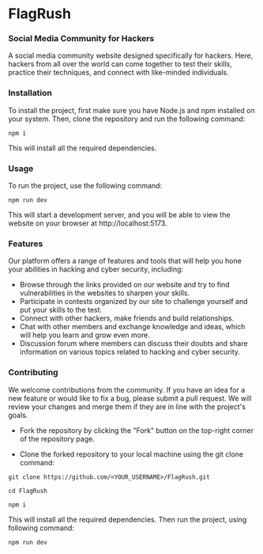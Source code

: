 # FlagRush
### Social Media Community for Hackers

A social media community website designed specifically for hackers. Here, hackers from all over the world can come together to test their skills, practice their techniques, and connect with like-minded individuals.

### Installation

To install the project, first make sure you have Node.js and npm installed on your system. Then, clone the repository and run the following command:

```
npm i 
```

This will install all the required dependencies.

### Usage

To run the project, use the following command:

```
npm run dev
```

This will start a development server, and you will be able to view the website on your browser at http://localhost:5173.

### Features

Our platform offers a range of features and tools that will help you hone your abilities in hacking and cyber security, including:

* Browse through the links provided on our website and try to find vulnerabilities in the websites to sharpen your skills.
* Participate in contests organized by our site to challenge yourself and put your skills to the test.
* Connect with other hackers, make friends and build relationships.
* Chat with other members and exchange knowledge and ideas, which will help you learn and grow even more.
* Discussion forum where members can discuss their doubts and share information on various topics related to hacking and cyber security.

### Contributing

We welcome contributions from the community. If you have an idea for a new feature or would like to fix a bug, please submit a pull request. We will review your changes and merge them if they are in line with the project's goals.

* Fork the repository by clicking the "Fork" button on the top-right corner of the repository page.

* Clone the forked repository to your local machine using the git clone command:

```
git clone https://github.com/<YOUR_USERNAME>/FlagRush.git
```

```
cd FlagRush
```

```
npm i 
```

This will install all the required dependencies.
Then run the project, using following command:

```
npm run dev
```
